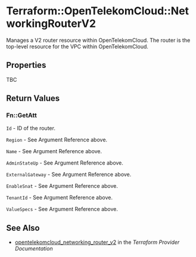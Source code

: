 # Terraform::OpenTelekomCloud::NetworkingRouterV2

Manages a V2 router resource within OpenTelekomCloud. The router is the top-level resource for the VPC within OpenTelekomCloud.

## Properties

TBC

## Return Values

### Fn::GetAtt

`Id` - ID of the router.

`Region` - See Argument Reference above.

`Name` - See Argument Reference above.

`AdminStateUp` - See Argument Reference above.

`ExternalGateway` - See Argument Reference above.

`EnableSnat` - See Argument Reference above.

`TenantId` - See Argument Reference above.

`ValueSpecs` - See Argument Reference above.

## See Also

* [opentelekomcloud_networking_router_v2](https://www.terraform.io/docs/providers/opentelekomcloud/r/networking_router_v2.html) in the _Terraform Provider Documentation_